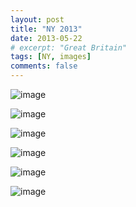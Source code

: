 ```yaml
---
layout: post
title: "NY 2013"
date: 2013-05-22
# excerpt: "Great Britain"
tags: [NY, images]
comments: false
---
```


<!-- Here are some examples of what a post with images might look like. If you want to display two or three images next to each other responsively use `figure` with the appropriate `class`. Each instance of `figure` is auto-numbered and displayed in the caption. -->


![image](https://lh3.googleusercontent.com/mvJ7HYDyiyOmLL07ABq1olS2sUFkCFBd-oFezTtCil-edITGjbEk4ga9AhLv4S7ULfhq-BikyAP3_D_Mh86GMz3_0abAIY_W7HMhOz2HlepxwPJ3QC1S7WwxPNCg1P_E6Ptit_gnbcG4tleObwEcnAjs103u32g5mBuYty_xRtlloHnrSGbFnHoqO_TpTz1FNfiY7kgBIgobHrFwjchZzV5Scu5TtqIlilk0NI-NhetNMRIOGy7Q-PrqG3ddkKUtJcb3F3KZrW36abc8-OHdKpsafQqM3gdWYFv4sJ6di5fS7PwvLaFsahomwizpTHOfZlnoBWrMUKbhxdpsmZuLfR5cTutlnx0acMWB26yuubgmJs9ttEfZDIOBT9jE8xRWG6911arosJsQPd2kEhyE0bjGQ_ex1y6Onvyw1HHu5Ui8c9LjnpSXpEby7ZoTb_H8WP2DUZ9bIiIQRaKsgFF95hAmy8fVPcxEhZR6fS4SaVKpRboqCyFiYzTHenOd9o256z9HUh3WC6gUeglM6ydaBy7W6iTbaIBnSAxL55K-tSqR5oMTHhwOiHe9EX2lbi8xsJKPXmTNSA8s1q7ww90xpBfdUth4qq1Ju2hyBPN-8KtZGcTkGzmaeDx_iT_4a6dWpU7FXAyWF4iTA6O9SGL604OY=w2256-h1692-no)

![image](https://lh3.googleusercontent.com/XvrntNV47Cf5Xv27_XTFKdJR-BKqx_-ch7Fimw8vL7Zti10hTg7REgmm5WOs5Ujm5gO4OtMb-cgDWdL7gpOIHd4zwNpq_1V4x7T5OEJM97YyWEUp0mLJlic1lRDYvNre6FvpDZJSu2I-0WtJwOXARzsOeIZBEpA_jiKmYk8Hw7CSrCMnh0xO1xkZNXuZXCN58AsFNaUrpS1piVLdOXo360mLbZrC75Tba3rj3ODgfX86TbHMsTJq9Oz3lXv3m5srJKHrBpA0OFn73YIcslJAQToDtZjBIbJd-bVYRzyctfgUtWwWDDQe4iJ_LBT5DpSSM_TWYwI01xk6Y9f-YAY0DaFzYCItth3zgYI71S9-IxM9_n_qp8y-vXVHujAW0PLC61WrjL0Lt-7HReXe8AGvtypecKWt9wDlRQFf4tHRMTXp5r2fGAVEjhxR9noTDf2oeVcq95szGuNHT3qrYaCnWLIs9F9orHqpbhBTEs6oCxC0KPU1aJk2nrZ0adJ_rFC7GI_5vOg1-EdtKEtDdy06c21nAgRFQruOYLkNRJTQUv5ZwrgS8lWijBntUjwxoNb4MvY5XdHNnujKEMnLZoYOv4Qj9cs-K1IBnorzmH8G2nToLQ3CQdIKJv93VDiTwFgCy66a_AI9yAbX0cYO7g5kzOC5=w2256-h1692-no)

![image](https://lh3.googleusercontent.com/ymsNAEO7fzzEAH6GSMSlWcpwxehNu60YEnLy_sU8Y2j9ebxfpPspTt7sF9UioSjIYIvzw5hCC_BqipRUF9B9p8Lm8ft_4tKXXxooRWvpa6k1vwSXmrLYef7haJmqTbdKlWXsHf6dmBvJUXYZydLqYFBtvJV27GcHGApP9rOqeEYCHU4WAyNv_aa-FuRPVH2JmxTMVDiM6YcQ5P4oK34s0tRu4lxN64cuPpp5MCBmE2sADW4G2clOgcOCNEx933MZ75Ir95rAxEGAu6mHdF71Pr3pcYxRCRTngcxIY74aB6N1dMlOQR5Ps8qOCzXTKdcBEzEDcQHBYZC9u0FmL6PMWpCK9io_GMsx6l-KK7wo1DpwxRNxZGlXH7b0YXrePlutcVr3ONAFtQOXiTgQmnLp9rWEZCYsk0HC7So-xCGvHfSFeVjXHhZUcehe1wsZ1feVUl8nA2oQe3_SJdhSsW_LUzPrP95GsjmOYe3HcjjPSzljycnVP0GAKOdMBp2-SX_mCYqWpqf272CIZIsnTKOOaqb-Xa_f4vC3L0rPLD6IFZD31ExKZ9mnmzPFk53MGkeZz0xO9ylHILknZZItZSu6RkJ--OAeu8hZ7qpPkUL09AiuZtHjAUgLLDEmCB29GIr9VA7BVnrubY2s_9pSYf5Xk8vJ=w2256-h1692-no)

![image](https://lh3.googleusercontent.com/j5d-ZQGImpFRdbGL1mkxWNtphrBvji7ME7-G-vx8Q5DXwyo_XCfKes5pp6AN1hAsTmuVIe_6a2szVfExX-bOxLmNwZFJ-H8WeZKbSCs2kWWf_kbzmGkjWvyts2G1d97Bl3fRqsmiqJRj577g87iZjMY8H6CkDu7G6gatOhGrEz6Z3u80PDi8uB9yx2Dpupmwuf6ujRP5FMW-XcJKzhOobHxp-Cyjgr6W_k8_SM6Fz5tahiQwTexiM-xDhumL7HZjRLv97G0DYx6f-9iz7Ghk6CNBTlRAI0fwhvFxZ81UcAtFyOLGgpEEXEs-DY6w7jljhDsBHTSIGPtTKri7Na0aXCx8Eek-HtX4Jr0N1ceDkQqOyznn4jXgYNadydKmNbSE985rDFGXVYfibyYQmpZZC55j0uIQ6SR4r4fWkPukQmaLu6V5vNNPzzaevJdsV9CafgFBqVz9odSvfdWu2QFK-r-01CsSqkCq_EkCFJL9Ezfz_BcRMLjzymWm-BSpiWSXM_vDwmxEiFndTdWmJeLbFmWDsIgCAVRQ4yalRoiapl3v71HaEfTXh1LLoMLz3wJcJCymKBqu6V2esPTQgarjfRqLTxBABtO_lHGUj7a4RY_cqf_eSp9L2vbtmwQkAocEAssv1TLYSetURWTCD_Z8sTK1=w2256-h1692-no)

![image](https://lh3.googleusercontent.com/YI8MRu-PjHSif6NXNA7NyvRj0WMNftQm95J0FiLCYmj5nDQOIXmiG8O913GSPdt9ro7RIcmn9D6bBZxDY1H7Jkq1wbXmokgUeolyJoekWaLQE_nXceGEv-JdnUCBBsfWH6RKDbILajE7snpRhBmwx3A-KOXQSIXwuVQ2_olehec9BfNY_wvFqnCwLWt-8HhzKAWHjK6DfzhG20A_SSyNwWsFB0w6Jumkc0NOp0HRRfU3_83XVCxaprz7Kam9gu96tc52u8wvKBvHy3vTucsL4EwJO9QgXMZBsirfiBwU5QFep4IN-U5ZxQF1fizILXMGcVut1-oBA99J_fe5uBj0gyuAmyJM84SaKeOqIeJAavj8BGy6uFAE42oG86vQcC9RNLqbSll3N2CRyzVDJFHveYQFSt3-Bmz9TKykY-3ewmKGW6kHwGRGhzAkD386vIuUwoMLFz90P_GVyj0ZfSHzJpZVpAA2qHUFzIMUasoPlZcD7F9FRy92ZcZ1zlM-csS_pYd4aYllYbSCAOI1QpVQj3pMzuOefBd976nGcoweAI_0kDT7Oq3ReK7b2GdzkC3jp_GHIF04ME-uziHfWIYDbvxKbfPB6-I81NKOiDPkg55riIjOGxGTTspFfSDe6DDY6aflSBaAs2ZdhLx5UW1mt0kO=w1270-h1692-no)

![image](https://lh3.googleusercontent.com/N8wVWMpCS76KsshigALlhGaNZoTu3HrUKcA9AWNgpvCAOpiA0_9e5ZbHYl4fFsz2tHygE9izybSaWEMtwLlYLG9wus27iaylhXubYyzInvG_SUB6Es7KSavxQJpBBXlNWupBnsj6-rynpZIbbeyPbHTL4AofolTL06CoQpopzwULok6zOZg2PRt1thQeyHWmnPZz2hlW2r-MZjSojRIWTwzOvFeaBN3_S5Zb4pDXBA6FqA57AVMikEKnukDzi5m2kHZjUVLPnLq1vtbjy-_8sP0CqdroizswFgJuHXb0U7P5YEPJuEv1_EdMhRvXeHx-NMLr3GtKj_yl0XdKCSXUGM95s_yKJuoOHiUkgsh4V4nBWTME544QxOviSjxCsCvAnVjZEjCt3QoUUIuzKrabU775T4WmLhE-81DNos3nLIzxNCNqBA6iphO-zXu7M5EAq6iKE30w_U0j6FgrzXnWYinlrEo7LyQW6EzvB6q40WXHYd1Tjfo3n_rawu26ZHS3cabhEJ2Eu3Qs9NEnCkDnhRH9cxR7q9uzx8fnNaeor941qNkQ2ye9RMBTNtEXp-U-ao50Cij-qeuifn1_doBScFHSVt756QNT0lDk9ll6pGC_nVRk8JeX3An5hw-G9gu1VQXxyrcOR-sAkJLppWl6Zouj=w2256-h1692-no)

<!-- ![image]() -->





<!-- <figure>
	<a href="https://goo.gl/qVokCP"><img src="https://goo.gl/qVokCP"></a>
</figure> -->

